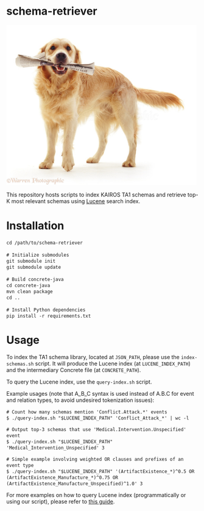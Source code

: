 # schema-retriever
<img src="golden-retriever.jpg" alt="golden retriever with a newspaper" width="500"/>

This repository hosts scripts to index KAIROS TA1 schemas and retrieve top-K most relevant schemas using [Lucene](https://lucene.apache.org/) search index.

# Installation

```
cd /path/to/schema-retriever

# Initialize submodules
git submodule init
git submodule update

# Build concrete-java
cd concrete-java
mvn clean package
cd ..

# Install Python dependencies
pip install -r requirements.txt
```

# Usage

To index the TA1 schema library, located at `JSON_PATH`, please use the `index-schemas.sh` script. It will produce the Lucene index (at `LUCENE_INDEX_PATH`) and the intermediary Concrete file (at `CONCRETE_PATH`).

To query the Lucene index, use the `query-index.sh` script.

Example usages (note that A_B_C syntax is used instead of A.B.C for event and relation types, to avoid undesired tokenization issues):

```
# Count how many schemas mention 'Conflict.Attack.*' events
$ ./query-index.sh "$LUCENE_INDEX_PATH" 'Conflict_Attack_*' | wc -l
```

```
# Output top-3 schemas that use 'Medical.Intervention.Unspecified' event
$ ./query-index.sh "$LUCENE_INDEX_PATH" 'Medical_Intervention_Unspecified' 3
```

```
# Simple example involving weighted OR clauses and prefixes of an event type
$ ./query-index.sh "$LUCENE_INDEX_PATH" '(ArtifactExistence_*)^0.5 OR (ArtifactExistence_Manufacture_*)^0.75 OR (ArtifactExistence_Manufacture_Unspecified)^1.0' 3
```

For more examples on how to query Lucene index (programmatically or using our script), please refer to [this guide](http://www.lucenetutorial.com/lucene-query-syntax.html).
